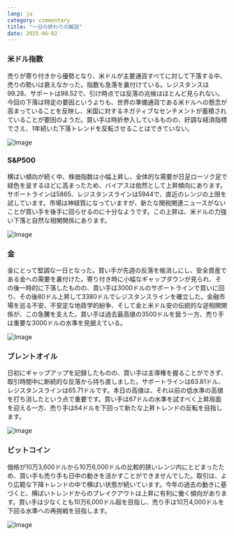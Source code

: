 ```yaml
---
lang: ja
category: commentary
title: "一日の終わりの解説"
date: 2025-06-02
---
```


### 米ドル指数

売りが寄り付きから優勢となり、米ドルが主要通貨すべてに対して下落する中、売りの勢いは衰えなかった。指数も急落を裏付けている。レジスタンスは99.28、サポートは98.52で、引け時点では反落の兆候はほとんど見られない。今回の下落は特定の要因というよりも、世界の準備通貨である米ドルへの懸念が高まっていることを反映し、米国に対するネガティブなセンチメントが蓄積されていることが要因のようだ。買い手は時折参入しているものの、好調な経済指標でさえ、1年続いた下落トレンドを反転させることはできていない。

![Image](https://markleighedu.github.io/img/Jun-2025/02-Jun-2025/usdindex.jpg)

### S&P500

横ばい傾向が続く中、株価指数は小幅上昇し、全体的な需要が日足ローソク足で緑色を呈するほどに高まったため、バイアスは依然として上昇傾向にあります。サポートラインは5865、レジスタンスラインは5944で、直近のレンジの上限を試しています。市場は神経質になっていますが、新たな関税関連ニュースがないことが買い手を後手に回らせるのに十分なようです。この上昇は、米ドルの力強い下落と自然な相関関係にあります。

![Image](https://markleighedu.github.io/img/Jun-2025/02-Jun-2025/sp500.jpg)

### 金

金にとって堅調な一日となった。買い手が先週の反落を帳消しにし、安全資産である金への需要を裏付けた。寄り付き時に小幅なギャップダウンが見られ、その後一時的に下落したものの、買い手は3000ドルのサポートラインで買いに回り、その後80ドル上昇して3380ドルでレジスタンスラインを確立した。金融市場を巡る不安、不安定な地政学的紛争、そして金と米ドル安の伝統的な逆相関関係が、この急騰を支えた。買い手は過去最高値の3500ドルを狙う一方、売り手は重要な3000ドルの水準を見据えている。

![Image](https://markleighedu.github.io/img/Jun-2025/02-Jun-2025/gold.jpg)

### ブレントオイル

日初にギャップアップを記録したものの、買い手は主導権を握ることができず、取引時間中に断続的な反落から持ち直しました。サポートラインは63.81ドル、レジスタンスラインは65.71ドルです。本日の高値は、それ以前の低水準の高値を打ち消したという点で重要です。買い手は67ドルの水準を試すべく上昇局面を迎える一方、売り手は64ドルを下回って新たな上昇トレンドの反転を目指します。

![Image](https://markleighedu.github.io/img/Jun-2025/02-Jun-2025/brentoil.jpg)

### ビットコイン

価格が10万3,600ドルから10万6,000ドルの比較的狭いレンジ内にとどまったため、買い手も売り手も日中の動きを活かすことができませんでした。取引は、より広範な下降トレンドの中で横ばい状態が続いています。今年の過去の動きに基づくと、横ばいトレンドからのブレイクアウトは上昇に有利に働く傾向があります。買い手は少なくとも10万6,000ドル超を目指し、売り手は10万4,000ドルを下回る水準への再挑戦を目指します。

![Image](https://markleighedu.github.io/img/Jun-2025/02-Jun-2025/bitcoin.jpg)

